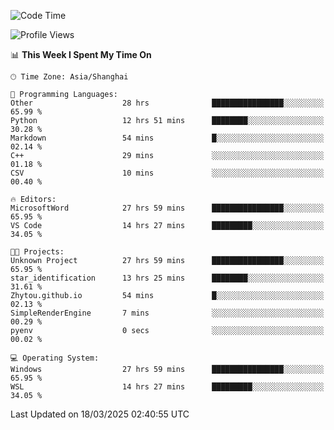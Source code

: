 <!--START_SECTION:waka-->
![Code Time](http://img.shields.io/badge/Code%20Time-2%2C418%20hrs%2020%20mins-blue)

![Profile Views](http://img.shields.io/badge/Profile%20Views-1-blue)

📊 **This Week I Spent My Time On** 

```text
🕑︎ Time Zone: Asia/Shanghai

💬 Programming Languages: 
Other                    28 hrs              ████████████████░░░░░░░░░   65.99 % 
Python                   12 hrs 51 mins      ████████░░░░░░░░░░░░░░░░░   30.28 % 
Markdown                 54 mins             █░░░░░░░░░░░░░░░░░░░░░░░░   02.14 % 
C++                      29 mins             ░░░░░░░░░░░░░░░░░░░░░░░░░   01.18 % 
CSV                      10 mins             ░░░░░░░░░░░░░░░░░░░░░░░░░   00.40 % 

🔥 Editors: 
MicrosoftWord            27 hrs 59 mins      ████████████████░░░░░░░░░   65.95 % 
VS Code                  14 hrs 27 mins      █████████░░░░░░░░░░░░░░░░   34.05 % 

🐱‍💻 Projects: 
Unknown Project          27 hrs 59 mins      ████████████████░░░░░░░░░   65.95 % 
star_identification      13 hrs 25 mins      ████████░░░░░░░░░░░░░░░░░   31.61 % 
Zhytou.github.io         54 mins             █░░░░░░░░░░░░░░░░░░░░░░░░   02.13 % 
SimpleRenderEngine       7 mins              ░░░░░░░░░░░░░░░░░░░░░░░░░   00.29 % 
pyenv                    0 secs              ░░░░░░░░░░░░░░░░░░░░░░░░░   00.02 % 

💻 Operating System: 
Windows                  27 hrs 59 mins      ████████████████░░░░░░░░░   65.95 % 
WSL                      14 hrs 27 mins      █████████░░░░░░░░░░░░░░░░   34.05 % 
```


 Last Updated on 18/03/2025 02:40:55 UTC
<!--END_SECTION:waka-->